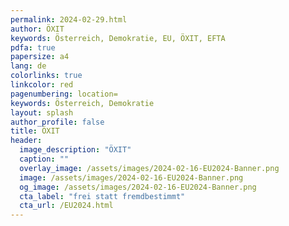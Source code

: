 ```yaml
---
permalink: 2024-02-29.html
author: ÖXIT
keywords: Österreich, Demokratie, EU, ÖXIT, EFTA
pdfa: true
papersize: a4
lang: de
colorlinks: true
linkcolor: red
pagenumbering: location=
keywords: Österreich, Demokratie
layout: splash
author_profile: false
title: ÖXIT
header:
  image_description: "ÖXIT"
  caption: ""
  overlay_image: /assets/images/2024-02-16-EU2024-Banner.png
  image: /assets/images/2024-02-16-EU2024-Banner.png
  og_image: /assets/images/2024-02-16-EU2024-Banner.png
  cta_label: "frei statt fremdbestimmt"
  cta_url: /EU2024.html
---
```

